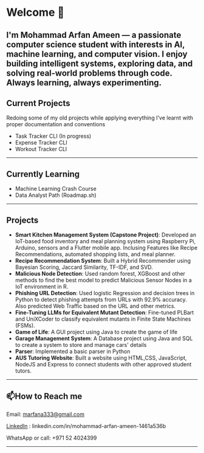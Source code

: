 # Welcome 👋

I'm Mohammad Arfan Ameen — a passionate computer science student with interests in AI, machine learning, and computer vision. I enjoy building intelligent systems, exploring data, and solving real-world problems through code. Always learning, always experimenting.
---
<!--
Here are some ideas to get you started:

- 🔭 I’m currently working on ...
- 🌱 I’m currently learning ...
- 👯 I’m looking to collaborate on ...
- 🤔 I’m looking for help with ...
- 💬 Ask me about ...
- 📫 How to reach me: ...
- 😄 Pronouns: ...
- ⚡ Fun fact: ...
-->

## Current Projects

Redoing some of my old projects while applying everything I've learnt with proper documentation and conventions
- Task Tracker CLI (In progress)
- Expense Tracker CLI
- Workout Tracker CLI

---
## Currently Learning

- Machine Learning Crash Course
- Data Analyst Path (Roadmap.sh)

---

## Projects
- **Smart Kitchen Management System (Capstone Project)**: Developed an IoT-based food inventory and meal planning system using Raspberry Pi, Arduino, sensors and a Flutter mobile app. Inclusing Features like Recipe Recommendations, automated shopping lists, and meal planner.
- **Recipe Recommendation System**: Built a Hybrid Recommender using Bayesian Scoring, Jaccard Similarity, TF-IDF, and SVD.
- **Malicious Node Detection**: Used random forest, XGBoost and other methods to find the best model to predict Malicious Sensor Nodes in a IoT environment in R.
- **Phishing URL Detection**: Used logistic Regression and decision trees in Python to detect phishing attempts from URLs with 92.9% accuracy. Also predicted Web Traffic based on the URL and other metrics.
- **Fine-Tuning LLMs for Equivalent Mutant Detection**: Fine-tuned PLBart and UniXCoder to classify equivalent mutants in Finite State Machines (FSMs).
- **Game of Life**: A GUI project using Java to create the game of life
- **Garage Management System**: A Database project using Java and SQL to create a system to store and manage cars' details
- **Parser**: Implemented a basic parser in Python
- **AUS Tutoring Website**: Built a website using HTML,CSS, JavaScript, NodeJS and Express to connect students with other approved student tutors.

---
<!--
## Certifications


---
-->

## 📫How to Reach me
Email: marfana333@gmail.com


[LinkedIn](linkedin.com/in/mohammad-arfan-ameen-1461a536b) : linkedin.com/in/mohammad-arfan-ameen-1461a536b


WhatsApp or call: +971 52 4024399

---
